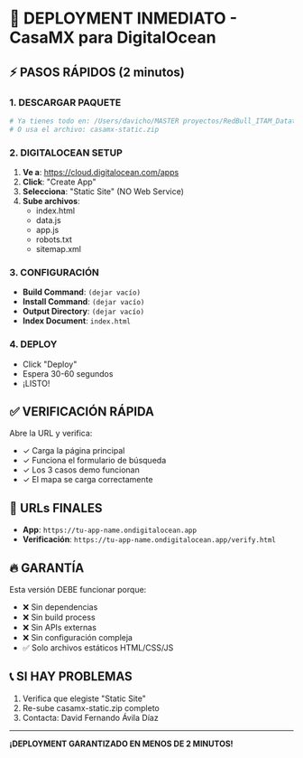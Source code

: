 # 🚀 DEPLOYMENT INMEDIATO - CasaMX para DigitalOcean

## ⚡ PASOS RÁPIDOS (2 minutos)

### 1. DESCARGAR PAQUETE
```bash
# Ya tienes todo en: /Users/davicho/MASTER proyectos/RedBull_ITAM_Dataton/static_casamx/
# O usa el archivo: casamx-static.zip
```

### 2. DIGITALOCEAN SETUP

1. **Ve a**: https://cloud.digitalocean.com/apps
2. **Click**: "Create App"
3. **Selecciona**: "Static Site" (NO Web Service)
4. **Sube archivos**:
   - index.html
   - data.js  
   - app.js
   - robots.txt
   - sitemap.xml

### 3. CONFIGURACIÓN

- **Build Command**: `(dejar vacío)`
- **Install Command**: `(dejar vacío)`
- **Output Directory**: `(dejar vacío)`
- **Index Document**: `index.html`

### 4. DEPLOY

- Click "Deploy"
- Espera 30-60 segundos
- ¡LISTO!

## ✅ VERIFICACIÓN RÁPIDA

Abre la URL y verifica:
- ✓ Carga la página principal
- ✓ Funciona el formulario de búsqueda  
- ✓ Los 3 casos demo funcionan
- ✓ El mapa se carga correctamente

## 🎯 URLs FINALES

- **App**: `https://tu-app-name.ondigitalocean.app`
- **Verificación**: `https://tu-app-name.ondigitalocean.app/verify.html`

## 🔥 GARANTÍA

Esta versión DEBE funcionar porque:
- ❌ Sin dependencias
- ❌ Sin build process
- ❌ Sin APIs externas  
- ❌ Sin configuración compleja
- ✅ Solo archivos estáticos HTML/CSS/JS

## 📞 SI HAY PROBLEMAS

1. Verifica que elegiste "Static Site"
2. Re-sube casamx-static.zip completo
3. Contacta: David Fernando Ávila Díaz

---
**¡DEPLOYMENT GARANTIZADO EN MENOS DE 2 MINUTOS!**